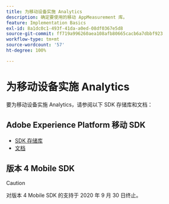 ```yaml
---
title: 为移动设备实施 Analytics
description: 确定要使用的移动 AppMeasurement 库。
feature: Implementation Basics
exl-id: 8a1dc0c1-493f-41da-a0ed-08df0367e5d8
source-git-commit: ff719a996260aea108afb80665cacb6a7dbbf923
workflow-type: tm+mt
source-wordcount: '57'
ht-degree: 100%

---
```


# 为移动设备实施 Analytics

要为移动设备实施 Analytics，请参阅以下 SDK 存储库和文档：

## Adobe Experience Platform 移动 SDK

* [SDK 存储库](https://github.com/Adobe-Marketing-Cloud/aep-sdks-documentation)
* [文档](https://aep-sdks.gitbook.io/docs/)

## 版本 4 Mobile SDK

>[!CAUTION]
>
>对版本 4 Mobile SDK 的支持于 2020 年 9 月 30 日终止。

